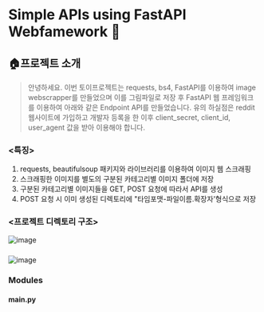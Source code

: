 # Simple APIs using FastAPI Webfamework 🚄


## **🏠프로젝트 소개**

> 안녕하세요. 이번 토이프로젝트는 requests, bs4, FastAPI를 이용하여 image webscrapper를 만들었으며 이를 그림파일로 저장 후
> FastAPI 웹 프레임워크를 이용하여 아래와 같은 Endpoint API를 만들었습니다. 
> 유의 하실점은 reddit 웹사이트에 가입하고 개발자 등록을 한 이후 client_secret, client_id, user_agent 값을 받아 이용해야 합니다. 

### <특징>
1. requests, beautifulsoup 패키지와 라이브러리를 이용하여 이미지 웹 스크래핑
2. 스크래핑한 이미지를 별도의 구분된 카테고리별 이미지 폴더에 저장
3. 구분된 카테고리별 이미지들을 GET, POST 요청에 따라서 API를 생성
4. POST 요청 시 이미 생성된 디렉토리에 "타임포맷-파일이름.확장자'형식으로 저장

### <프로젝트 디렉토리 구조>
![image](https://user-images.githubusercontent.com/57933835/117150748-651d2880-adf3-11eb-84bf-697020e6fb28.png)

### <API Endpoints>
![image](https://user-images.githubusercontent.com/57933835/117150845-7e25d980-adf3-11eb-8246-b71fb5e64e41.png)

### Modules
#### main.py


